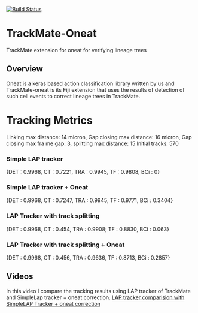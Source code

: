 [![Build Status](https://github.com/trackmate-sc/TrackMate-Oneat/actions/workflows/build.yml/badge.svg)](https://github.com/trackmate-sc/TrackMate-Oneat/actions/workflows/build.yml)

# TrackMate-Oneat

TrackMate extension for oneat for verifying lineage trees

## Overview

Oneat is a keras based action classification library written by us and TrackMate-oneat is its Fiji extension that uses the results of detection of such cell events to correct lineage trees in TrackMate.

# Tracking Metrics

Linking max distance: 14 micron, Gap closing max distance: 16 micron, Gap closing max fra me gap: 3, splitting max distance: 15
Initial tracks: 570

### Simple LAP tracker

{DET : 0.9968,    CT : 0.7221,   TRA : 0.9945,    TF : 0.9808,  BCi : 0}

### Simple LAP tracker + Oneat

{DET : 0.9968,    CT : 0.7247,   TRA : 0.9945,    TF : 0.9771,  BCi : 0.3404}

### LAP Tracker with track splitting 

{DET : 0.9968,    CT : 0.454,   TRA :	0.9908;  TF : 0.8830,  BCi :	0.063}

### LAP Tracker with track splitting  + Oneat

{DET : 0.9968,    CT :	0.456,    TRA : 0.9636,   TF :	0.8713,   BCi : 0.2857}

## Videos

In this video I compare the tracking results using LAP tracker of TrackMate and SimpleLap tracker + oneat correction. 
[LAP tracker comparision with SimpleLAP Tracker + oneat correction](https://youtu.be/9HZvWxr2fsY)
